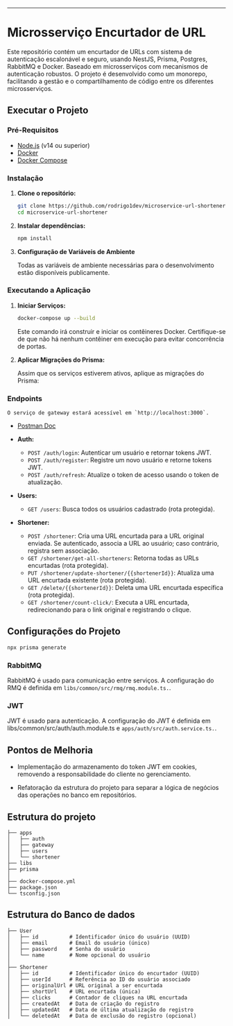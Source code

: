 ---

# Microsserviço Encurtador de URL

Este repositório contém um encurtador de URLs com sistema de autenticação escalonável e seguro, usando NestJS, Prisma, Postgres, RabbitMQ e Docker. Baseado em microsserviços com mecanismos de autenticação robustos. O projeto é desenvolvido como um monorepo, facilitando a gestão e o compartilhamento de código entre os diferentes microsserviços.

## Executar o Projeto

### Pré-Requisitos

- [Node.js](https://nodejs.org/) (v14 ou superior)
- [Docker](https://www.docker.com/)
- [Docker Compose](https://docs.docker.com/compose/)

### Instalação

1. **Clone o repositório:**

   ```bash
   git clone https://github.com/rodrigo1dev/microservice-url-shortener.git
   cd microservice-url-shortener
   ```

2. **Instalar dependências:**

   ```bash
   npm install
   ```

3. **Configuração de Variáveis de Ambiente**

   Todas as variáveis de ambiente necessárias para o desenvolvimento estão disponíveis publicamente.

### Executando a Aplicação

1. **Iniciar Serviços:**

   ```bash
   docker-compose up --build
   ```

   Este comando irá construir e iniciar os contêineres Docker. Certifique-se de que não há nenhum contêiner em execução para evitar concorrência de portas.

2. **Aplicar Migrações do Prisma:**

   Assim que os serviços estiverem ativos, aplique as migrações do Prisma:

### Endpoints

    O serviço de gateway estará acessível em `http://localhost:3000`.

- [Postman Doc](https://documenter.getpostman.com/view/36625948/2sA3dviCBh)

- **Auth:**

  - `POST /auth/login`: Autenticar um usuário e retornar tokens JWT.
  - `POST /auth/register`: Registre um novo usuário e retorne tokens JWT.
  - `POST /auth/refresh`: Atualize o token de acesso usando o token de atualização.

- **Users:**

  - `GET /users`: Busca todos os usuários cadastrado (rota protegida).

- **Shortener:**

  - `POST /shortener`: Cria uma URL encurtada para a URL original enviada. Se autenticado, associa a URL ao usuário; caso contrário, registra sem associação.
  - `GET /shortener/get-all-shorteners`: Retorna todas as URLs encurtadas (rota protegida).
  - `PUT /shortener/update-shortener/{{shortenerId}}`: Atualiza uma URL encurtada existente (rota protegida).
  - `GET /delete/{{shortenerId}}`: Deleta uma URL encurtada específica (rota protegida).
  - `GET /shortener/count-click/`: Executa a URL encurtada, redirecionando para o link original e registrando o clique.

## Configurações do Projeto

```bash
npx prisma generate
```

### RabbitMQ

RabbitMQ é usado para comunicação entre serviços. A configuração do RMQ é definida em `libs/common/src/rmq/rmq.module.ts.`.

### JWT

JWT é usado para autenticação. A configuração do JWT é definida em libs/common/src/auth/auth.module.ts e `apps/auth/src/auth.service.ts.`.

## Pontos de Melhoria

- Implementação do armazenamento do token JWT em cookies, removendo a responsabilidade do cliente no gerenciamento.

- Refatoração da estrutura do projeto para separar a lógica de negócios das operações no banco em repositórios.

## Estrutura do projeto

```
├── apps
│   ├── auth
│   ├── gateway
│   ├── users
│   └── shortener
├── libs
├── prisma
│
├── docker-compose.yml
├── package.json
└── tsconfig.json
```

## Estrutura do Banco de dados

```
├── User
│   ├── id          # Identificador único do usuário (UUID)
│   ├── email       # Email do usuário (único)
│   ├── password    # Senha do usuário
│   └── name        # Nome opcional do usuário
│
├── Shortener
│   ├── id          # Identificador único do encurtador (UUID)
│   ├── userId      # Referência ao ID do usuário associado
│   ├── originalUrl # URL original a ser encurtada
│   ├── shortUrl    # URL encurtada (única)
│   ├── clicks      # Contador de cliques na URL encurtada
│   ├── createdAt   # Data de criação do registro
│   ├── updatedAt   # Data de última atualização do registro
│   └── deletedAt   # Data de exclusão do registro (opcional)

```
